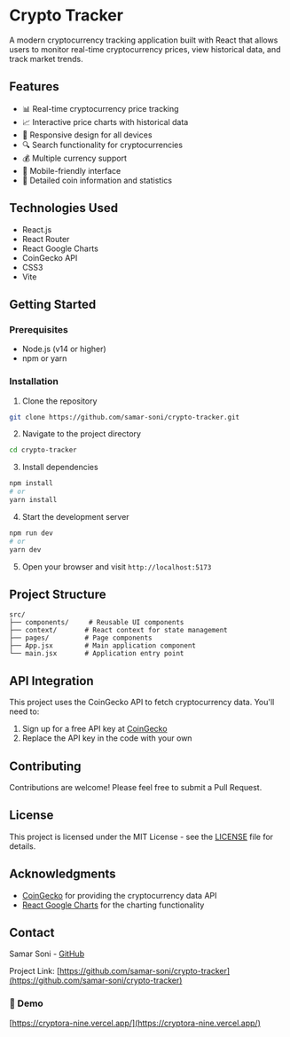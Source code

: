 # Crypto Tracker

A modern cryptocurrency tracking application built with React that allows users to monitor real-time cryptocurrency prices, view historical data, and track market trends.

## Features

- 📊 Real-time cryptocurrency price tracking
- 📈 Interactive price charts with historical data
- 🎨 Responsive design for all devices
- 🔍 Search functionality for cryptocurrencies
- 💰 Multiple currency support
- 📱 Mobile-friendly interface
- 🎯 Detailed coin information and statistics

## Technologies Used

- React.js
- React Router
- React Google Charts
- CoinGecko API
- CSS3
- Vite

## Getting Started

### Prerequisites

- Node.js (v14 or higher)
- npm or yarn

### Installation

1. Clone the repository
```bash
git clone https://github.com/samar-soni/crypto-tracker.git
```

2. Navigate to the project directory
```bash
cd crypto-tracker
```

3. Install dependencies
```bash
npm install
# or
yarn install
```

4. Start the development server
```bash
npm run dev
# or
yarn dev
```

5. Open your browser and visit `http://localhost:5173`

## Project Structure

```
src/
├── components/     # Reusable UI components
├── context/       # React context for state management
├── pages/         # Page components
├── App.jsx        # Main application component
└── main.jsx       # Application entry point
```

## API Integration

This project uses the CoinGecko API to fetch cryptocurrency data. You'll need to:
1. Sign up for a free API key at [CoinGecko](https://www.coingecko.com/en/api)
2. Replace the API key in the code with your own

## Contributing

Contributions are welcome! Please feel free to submit a Pull Request.

## License

This project is licensed under the MIT License - see the [LICENSE](LICENSE) file for details.

## Acknowledgments

- [CoinGecko](https://www.coingecko.com/) for providing the cryptocurrency data API
- [React Google Charts](https://react-google-charts.com/) for the charting functionality

## Contact

Samar Soni - [GitHub](https://github.com/samar-soni)

Project Link: [https://github.com/samar-soni/crypto-tracker](https://github.com/samar-soni/crypto-tracker)

### 🚀 Demo  
[https://cryptora-nine.vercel.app/](https://cryptora-nine.vercel.app/)
